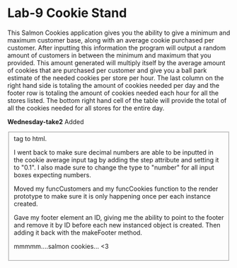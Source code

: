 # Lab-9 Cookie Stand
This Salmon Cookies application gives you the ability to give a minimum and maximum customer base, along with an average cookie purchased per customer. After inputting this information the program will output a random amount of customers in between the minimum and maximum that you provided. This amount generated will multiply itself by the average amount of cookies that are purchased per customer and give you a ball park estimate of the needed cookies per store per hour. 
The last column on the right hand side is totaling the amount of cookies needed per day and the footer row is totaling the amount of cookies needed each hour for all the stores listed.
The bottom right hand cell of the table will provide the total of all the cookies needed for all stores for the entire day.

**Wednesday-take2**
Added <fieldset> tag to html.

I went back to make sure decimal numbers are able to be inputted in the cookie average input tag by adding the step attribute and setting it to "0.1". 
I also made sure to change the type to "number" for all input boxes expecting numbers. 

Moved my funcCustomers and my funcCookies function to the render prototype to make sure it is only happening once per each instance created.

Gave my footer element an ID, giving me the ability to point to the footer and remove it by ID before each new instanced object is created. Then adding it back with the makeFooter method.

mmmmm....salmon cookies... <3
